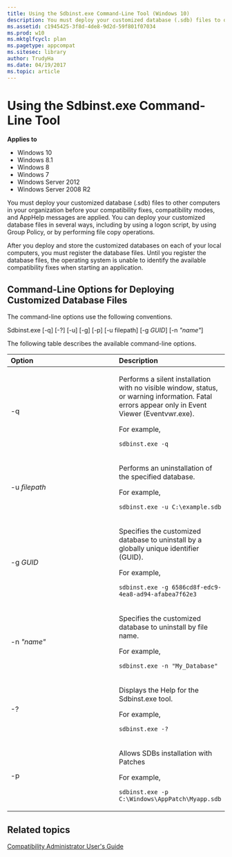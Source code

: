 ```yaml
---
title: Using the Sdbinst.exe Command-Line Tool (Windows 10)
description: You must deploy your customized database (.sdb) files to other computers in your organization before your compatibility fixes, compatibility modes, and AppHelp messages are applied.
ms.assetid: c1945425-3f8d-4de8-9d2d-59f801f07034
ms.prod: w10
ms.mktglfcycl: plan
ms.pagetype: appcompat
ms.sitesec: library
author: TrudyHa
ms.date: 04/19/2017
ms.topic: article
---
```


# Using the Sdbinst.exe Command-Line Tool


**Applies to**

-   Windows 10
-   Windows 8.1
-   Windows 8
-   Windows 7
-   Windows Server 2012
-   Windows Server 2008 R2

You must deploy your customized database (.sdb) files to other computers in your organization before your compatibility fixes, compatibility modes, and AppHelp messages are applied. You can deploy your customized database files in several ways, including by using a logon script, by using Group Policy, or by performing file copy operations.

After you deploy and store the customized databases on each of your local computers, you must register the database files. Until you register the database files, the operating system is unable to identify the available compatibility fixes when starting an application. 

## Command-Line Options for Deploying Customized Database Files


The command-line options use the following conventions.

Sdbinst.exe \[-q\] \[-?\] \[-u\] \[-g\] \[-p\] \[-u filepath\] \[-g *GUID*\] \[-n *"name"*\]

The following table describes the available command-line options.

<table>
<colgroup>
<col width="50%" />
<col width="50%" />
</colgroup>
<thead>
<tr class="header">
<th align="left">Option</th>
<th align="left">Description</th>
</tr>
</thead>
<tbody>
<tr class="odd">
<td align="left"><p>-q</p></td>
<td align="left"><p>Performs a silent installation with no visible window, status, or warning information. Fatal errors appear only in Event Viewer (Eventvwr.exe).</p>
<p>For example,</p>
<p><code>sdbinst.exe -q</code></p></td>
</tr>
<tr class="even">
<td align="left"><p>-u <em>filepath</em></p></td>
<td align="left"><p>Performs an uninstallation of the specified database.</p>
<p>For example,</p>
<p><code>sdbinst.exe -u C:\example.sdb</code></p></td>
</tr>
<tr class="odd">
<td align="left"><p>-g <em>GUID</em></p></td>
<td align="left"><p>Specifies the customized database to uninstall by a globally unique identifier (GUID).</p>
<p>For example,</p>
<p><code>sdbinst.exe -g 6586cd8f-edc9-4ea8-ad94-afabea7f62e3</code></p></td>
</tr>
<tr class="even">
<td align="left"><p>-n <em>&quot;name&quot;</em></p></td>
<td align="left"><p>Specifies the customized database to uninstall by file name.</p>
<p>For example,</p>
<p><code>sdbinst.exe -n &quot;My_Database&quot;</code></p></td>
</tr>
<tr class="odd">
<td align="left"><p>-?</p></td>
<td align="left"><p>Displays the Help for the Sdbinst.exe tool.</p>
<p>For example,</p>
<p><code>sdbinst.exe -?</code></p></td>
</tr>
<tr class="even">
<td align="left"><p>-p</p></td>
<td align="left"><p>Allows SDBs installation with Patches</p>
<p>For example,</p>
<p><code>sdbinst.exe -p C:\Windows\AppPatch\Myapp.sdb</code></p></td>
</tr>
</tbody>
</table>

## Related topics
[Compatibility Administrator User's Guide](compatibility-administrator-users-guide.md)
